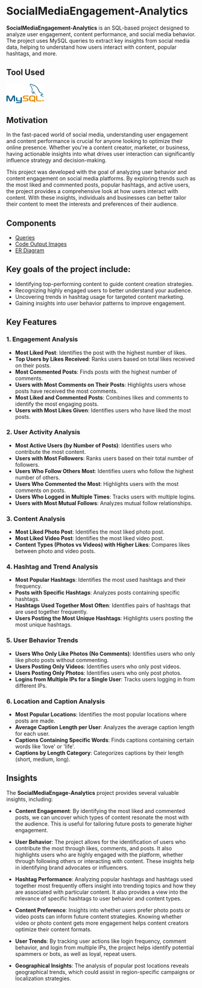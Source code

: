 # SocialMediaEngagement-Analytics

**SocialMediaEngagement-Analytics** is an SQL-based project designed to analyze user engagement, content performance, and social media behavior. The project uses MySQL queries to extract key insights from social media data, helping to understand how users interact with content, popular hashtags, and more.

## Tool Used

[<img src="codeoutput_images/Mysql_logo.png" width="100"/>](https://www.mysql.com/) &nbsp;

## Motivation

In the fast-paced world of social media, understanding user engagement and content performance is crucial for anyone looking to optimize their online presence. Whether you're a content creator, marketer, or business, having actionable insights into what drives user interaction can significantly influence strategy and decision-making.

This project was developed with the goal of analyzing user behavior and content engagement on social media platforms. By exploring trends such as the most liked and commented posts, popular hashtags, and active users, the project provides a comprehensive look at how users interact with content. With these insights, individuals and businesses can better tailor their content to meet the interests and preferences of their audience.

## Components

- [Queries](https://github.com/F7-bit/SocialMediaEngagement-Analytics/blob/main/queries_social_analytics.sql)
- [Code Output Images](https://github.com/F7-bit/SocialMediaEngagement-Analytics/tree/main/codeoutput_images)
- [ER Diagram](https://github.com/F7-bit/SocialMediaEngagement-Analytics/blob/main/er_diagram.png)


## Key goals of the project include:
- Identifying top-performing content to guide content creation strategies.
- Recognizing highly engaged users to better understand your audience.
- Uncovering trends in hashtag usage for targeted content marketing.
- Gaining insights into user behavior patterns to improve engagement.

## Key Features

### **1. Engagement Analysis**
- **Most Liked Post**: Identifies the post with the highest number of likes.
- **Top Users by Likes Received**: Ranks users based on total likes received on their posts.
- **Most Commented Posts**: Finds posts with the highest number of comments.
- **Users with Most Comments on Their Posts**: Highlights users whose posts have received the most comments.
- **Most Liked and Commented Posts**: Combines likes and comments to identify the most engaging posts.
- **Users with Most Likes Given**: Identifies users who have liked the most posts.

### **2. User Activity Analysis**
- **Most Active Users (by Number of Posts)**: Identifies users who contribute the most content.
- **Users with Most Followers**: Ranks users based on their total number of followers.
- **Users Who Follow Others Most**: Identifies users who follow the highest number of others.
- **Users Who Commented the Most**: Highlights users with the most comments on posts.
- **Users Who Logged in Multiple Times**: Tracks users with multiple logins.
- **Users with Most Mutual Follows**: Analyzes mutual follow relationships.

### **3. Content Analysis**
- **Most Liked Photo Post**: Identifies the most liked photo post.
- **Most Liked Video Post**: Identifies the most liked video post.
- **Content Types (Photos vs Videos) with Higher Likes**: Compares likes between photo and video posts.

### **4. Hashtag and Trend Analysis**
- **Most Popular Hashtags**: Identifies the most used hashtags and their frequency.
- **Posts with Specific Hashtags**: Analyzes posts containing specific hashtags.
- **Hashtags Used Together Most Often**: Identifies pairs of hashtags that are used together frequently.
- **Users Posting the Most Unique Hashtags**: Highlights users posting the most unique hashtags.

### **5. User Behavior Trends**
- **Users Who Only Like Photos (No Comments)**: Identifies users who only like photo posts without commenting.
- **Users Posting Only Videos**: Identifies users who only post videos.
- **Users Posting Only Photos**: Identifies users who only post photos.
- **Logins from Multiple IPs for a Single User**: Tracks users logging in from different IPs.

### **6. Location and Caption Analysis**
- **Most Popular Locations**: Identifies the most popular locations where posts are made.
- **Average Caption Length per User**: Analyzes the average caption length for each user.
- **Captions Containing Specific Words**: Finds captions containing certain words like 'love' or 'life'.
- **Captions by Length Category**: Categorizes captions by their length (short, medium, long).

## Insights

The **SocialMediaEngage-Analytics** project provides several valuable insights, including:

- **Content Engagement**: By identifying the most liked and commented posts, we can uncover which types of content resonate the most with the audience. This is useful for tailoring future posts to generate higher engagement.
  
- **User Behavior**: The project allows for the identification of users who contribute the most through likes, comments, and posts. It also highlights users who are highly engaged with the platform, whether through following others or interacting with content. These insights help in identifying brand advocates or influencers.
  
- **Hashtag Performance**: Analyzing popular hashtags and hashtags used together most frequently offers insight into trending topics and how they are associated with particular content. It also provides a view into the relevance of specific hashtags to user behavior and content types.
  
- **Content Preference**: Insights into whether users prefer photo posts or video posts can inform future content strategies. Knowing whether video or photo content gets more engagement helps content creators optimize their content formats.
  
- **User Trends**: By tracking user actions like login frequency, comment behavior, and login from multiple IPs, the project helps identify potential spammers or bots, as well as loyal, repeat users.

- **Geographical Insights**: The analysis of popular post locations reveals geographical trends, which could assist in region-specific campaigns or localization strategies.


